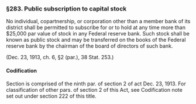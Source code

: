### §283. Public subscription to capital stock ###

No individual, copartnership, or corporation other than a member bank of its district shall be permitted to subscribe for or to hold at any time more than $25,000 par value of stock in any Federal reserve bank. Such stock shall be known as public stock and may be transferred on the books of the Federal reserve bank by the chairman of the board of directors of such bank.

(Dec. 23, 1913, ch. 6, §2 (par.), 38 Stat. 253.)

#### Codification ####

Section is comprised of the ninth par. of section 2 of act Dec. 23, 1913. For classification of other pars. of section 2 of this Act, see Codification note set out under section 222 of this title.